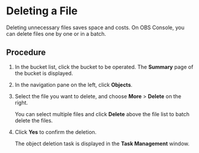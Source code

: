 # Deleting a File<a name="obs_03_0309"></a>

Deleting unnecessary files saves space and costs. On OBS Console, you can delete files one by one or in a batch.

## Procedure<a name="sbce25240b91d49e2a0d7b514a73a7da9"></a>

1.  In the bucket list, click the bucket to be operated. The  **Summary**  page of the bucket is displayed.
2.  In the navigation pane on the left, click  **Objects**.
3.  Select the file you want to delete, and choose  **More**  \>  **Delete**  on the right.

    You can select multiple files and click  **Delete**  above the file list to batch delete the files.

4.  Click  **Yes**  to confirm the deletion.

    The object deletion task is displayed in the  **Task Management**  window.


